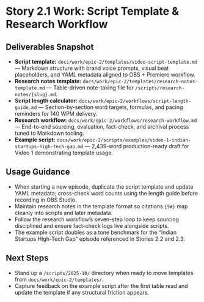 # Story 2.1 Work: Script Template & Research Workflow

## Deliverables Snapshot
- **Script template:** `docs/work/epic-2/templates/video-script-template.md` — Markdown structure with brand voice prompts, visual beat placeholders, and YAML metadata aligned to OBS + Premiere workflow.
- **Research notes template:** `docs/work/epic-2/templates/research-notes-template.md` — Table-driven note-taking file for `/scripts/research-notes/{slug}.md`.
- **Script length calculator:** `docs/work/epic-2/workflows/script-length-guide.md` — Section-by-section word targets, formulas, and pacing reminders for 140 WPM delivery.
- **Research workflow:** `docs/work/epic-2/workflows/research-workflow.md` — End-to-end sourcing, evaluation, fact-check, and archival process tuned to Markdown tooling.
- **Example script:** `docs/work/epic-2/scripts/examples/video-1-indian-startups-high-tech-gap.md` — 2,439-word production-ready draft for Video 1 demonstrating template usage.

## Usage Guidance
- When starting a new episode, duplicate the script template and update YAML metadata; cross-check word counts using the length guide before recording in OBS Studio.
- Maintain research notes in the template format so citations `{S#}` map cleanly into scripts and later metadata.
- Follow the research workflow’s seven-step loop to keep sourcing disciplined and ensure fact-check logs live alongside scripts.
- The example script doubles as a tone benchmark for the “Indian Startups High-Tech Gap” episode referenced in Stories 2.2 and 2.3.

## Next Steps
- Stand up a `/scripts/2025-10/` directory when ready to move templates from `docs/work/epic-2/templates/`.
- Capture feedback on the example script after the first table read and update the template if any structural friction appears.
